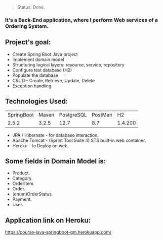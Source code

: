 > Status: Done.

### It's a Back-End application, where I perform Web services of a Ordering System.

## Project's goal:

+ Create Spring Boot Java project
+ Implement domain model
+ Structuring logical layers: resource, service, repository
+ Configure test database (H2)
+ Populate the database
+ CRUD - Create, Retrieve, Update, Delete
+ Exception handling

## Technologies Used:

<table>
  <tr>
    <td>SpringBoot</td>
    <td>Maven</td>
    <td>PostgreSQL</td>
    <td>PostMan</td>
    <td>H2</td>
  </tr>
  <tr>
    <td>2.5.2</td>
    <td>3.2.5</td>
    <td>12.7</td>
    <td>8.7</td>
    <td>1.4.200</td>
  </tr>
</table>

* JPA / Hibernate - for database interaction.
* Apache Tomcat - (Sprint Tool Suite 4) STS built-in web container.
* Heroku - to Deploy on web.

## Some fields in Domain Model is:

+ Product.
+ Category.
+ OrderItem.
+ Order.
+ (enum)OrderStatus.
+ Payment.
+ User.

## Application link on Heroku:

https://course-java-springboot-gm.herokuapp.com/

